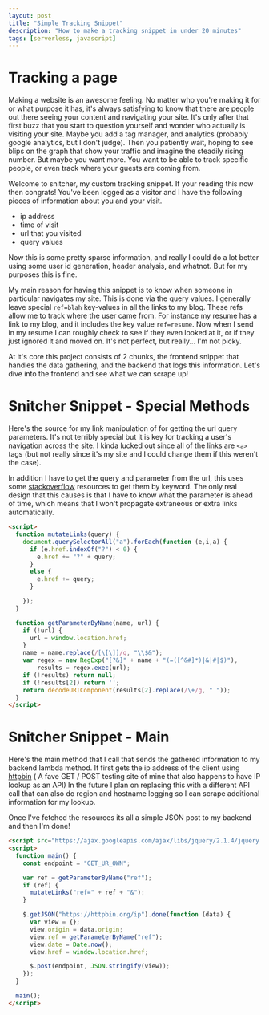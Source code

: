 ```yaml
---
layout: post
title: "Simple Tracking Snippet"
description: "How to make a tracking snippet in under 20 minutes"
tags: [serverless, javascript]
---
```


# Tracking a page
Making a website is an awesome feeling. No matter who you're making it for or what purpose it has, it's always satisfying to know that there are people out there seeing your content and navigating your site. It's only after that first buzz that you start to question yourself and wonder who actually is visiting your site. Maybe you add a tag manager, and analytics (probably google analytics, but I don't judge). Then you patiently wait, hoping to see blips on the graph that show your traffic and imagine the steadily rising number. But maybe you want more. You want to be able to track specific people, or even track where your guests are coming from.

Welcome to snitcher, my custom tracking snippet. If your reading this now then congrats! You've been logged as a visitor and I have the following pieces of information about you and your visit.

- ip address
- time of visit
- url that you visited
- query values

Now this is some pretty sparse information, and really I could do a lot better using some user id generation, header analysis, and whatnot. But for my purposes this is fine.


My main reason for having this snippet is to know when someone in particular navigates my site. This is done via the query values. I generally leave special `ref=blah` key-values in all the links to my blog. These refs allow me to track where the user came from. For instance my resume has a link to my blog, and it includes the key value `ref=resume`. Now when I send in my resume I can roughly check to see if they even looked at it, or if they just ignored it and moved on. It's not perfect, but really... I'm not picky.

At it's core this project consists of 2 chunks, the frontend snippet that handles the data gathering, and the backend that logs this information. Let's dive into the frontend and see what we can scrape up!

# Snitcher Snippet - Special Methods

Here's the source for my link manipulation of for getting the url query parameters. It's not terribly special but it is key for tracking a user's navigation across the site. I kinda lucked out since all of the links are `<a>` tags (but not really since it's my site and I could change them if this weren't the case).

In addition I have to get the query and parameter from the url, this uses some [stackoverflow](http://stackoverflow.com/questions/901115/how-can-i-get-query-string-values-in-javascript) resources to get them by keyword. The only real design that this causes is that I have to know what the parameter is ahead of time, which means that I won't propagate extraneous or extra links automatically.
```html
<script>
  function mutateLinks(query) {
    document.querySelectorAll("a").forEach(function (e,i,a) {
      if (e.href.indexOf("?") < 0) {
        e.href += "?" + query;
      }
      else {
        e.href += query;
      }

    });
  }

  function getParameterByName(name, url) {
    if (!url) {
      url = window.location.href;
    }
    name = name.replace(/[\[\]]/g, "\\$&");
    var regex = new RegExp("[?&]" + name + "(=([^&#]*)|&|#|$)"),
        results = regex.exec(url);
    if (!results) return null;
    if (!results[2]) return '';
    return decodeURIComponent(results[2].replace(/\+/g, " "));
  }
</script>
```

# Snitcher Snippet - Main

Here's the main method that I call that sends the gathered information to my backend lambda method. It first gets the ip address of the client using [httpbin](https://httpbin.org/) ( A fave GET / POST testing site of mine that also happens to have IP lookup as an API) In the future I plan on replacing this with a different API call that can also do region and hostname logging so I can scrape additional information for my lookup.

Once I've fetched the resources its all a simple JSON post to my backend and then I'm done!

```html
<script src="https://ajax.googleapis.com/ajax/libs/jquery/2.1.4/jquery.min.js"></script>
<script>
  function main() {
    const endpoint = "GET_UR_OWN";

    var ref = getParameterByName("ref");
    if (ref) {
      mutateLinks("ref=" + ref + "&");
    }

    $.getJSON("https://httpbin.org/ip").done(function (data) {
      var view = {};
      view.origin = data.origin;
      view.ref = getParameterByName("ref");
      view.date = Date.now();
      view.href = window.location.href;

      $.post(endpoint, JSON.stringify(view));
    });
  }

  main();
</script>
```
